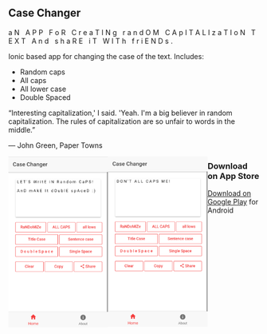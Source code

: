 
## Case Changer

a&nbsp;N&nbsp;&nbsp;&nbsp;A&nbsp;P&nbsp;P&nbsp;&nbsp;&nbsp;F&nbsp;o&nbsp;R&nbsp;&nbsp;&nbsp;C&nbsp;r&nbsp;e&nbsp;a&nbsp;T&nbsp;I&nbsp;N&nbsp;g&nbsp;&nbsp;&nbsp;r&nbsp;a&nbsp;n&nbsp;d&nbsp;O&nbsp;M&nbsp;&nbsp;&nbsp;C&nbsp;A&nbsp;p&nbsp;I&nbsp;T&nbsp;A&nbsp;L&nbsp;I&nbsp;z&nbsp;a&nbsp;T&nbsp;I&nbsp;o&nbsp;N&nbsp;&nbsp;&nbsp;T&nbsp;E&nbsp;X&nbsp;T&nbsp;&nbsp;&nbsp;A&nbsp;n&nbsp;d&nbsp;&nbsp;&nbsp;s&nbsp;h&nbsp;a&nbsp;R&nbsp;E&nbsp;&nbsp;&nbsp;i&nbsp;T&nbsp;&nbsp;&nbsp;W&nbsp;I&nbsp;T&nbsp;h&nbsp;&nbsp;&nbsp;f&nbsp;r&nbsp;i&nbsp;E&nbsp;N&nbsp;D&nbsp;s&nbsp;.

Ionic based app for changing the case of the text. Includes:

* Random caps
* All caps
* All lower case
* Double Spaced


“Interesting capitalization,' I said.
'Yeah. I'm a big believer in random capitalization. The rules of capitalization are so unfair to words in the middle.” 

― John Green, Paper Towns

<div style='text-align:center'>
<img src="screenshots/2.png?raw=true" align="left"  width="200px" >
<img src="screenshots/1.png?raw=true" align="left"  width="200px" >
</div>
<!-- ![screenshot1](screenshots/1.png?raw=true "Optional Title"){:height="50%" width="50%"}
![screenshot2](screenshots/1.png?raw=true "Optional Title"){:height="50%" width="50%"} -->

### Download on App Store

[Download on Google Play](https://play.google.com/store/apps/details?id=com.casechanger.app) for Android
